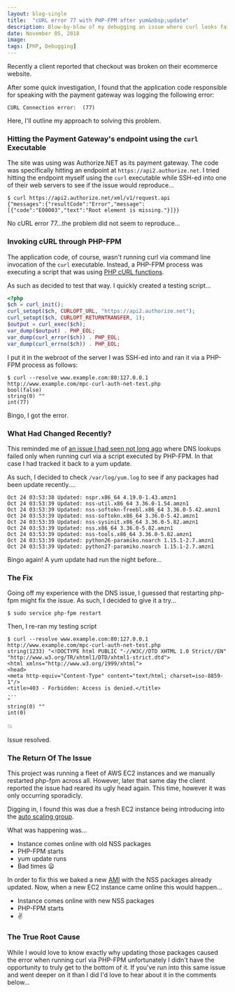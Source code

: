 ```yaml
---
layout: blog-single
title:  "cURL error 77 with PHP-FPM after yum&nbsp;update"
description: Blow-by-blow of my debugging an issue where curl looks failed, but only when executed via PHP-FPM
date: November 05, 2018
image:
tags: [PHP, Debugging]
---
```


Recently a client reported that checkout was broken on their ecommerce website.

After some quick investigation, I found that the application code responsible for speaking with the payment gateway was logging the following error:

```
CURL Connection error:  (77)
```

Here, I'll outline my approach to solving this problem.

<!-- excerpt_separator -->

### Hitting the Payment Gateway's endpoint using the `curl` Executable

The site was using was Authorize.NET as its payment gateway. The code was specifically hitting an endpoint at `https://api2.authorize.net`. I tried hitting the endpoint myself using the `curl` executable while SSH-ed into one of their web servers to see if the issue would reproduce...

```
$ curl https://api2.authorize.net/xml/v1/request.api
{"messages":{"resultCode":"Error","message":[{"code":"E00003","text":"Root element is missing."}]}}
```

No cURL error 77...the problem did not seem to reproduce...

### Invoking cURL through PHP-FPM

The application code, of course, wasn't running curl via command line invocation of the `curl` executable. Instead, a PHP-FPM process was executing a script that was using [PHP cURL functions](http://php.net/manual/en/ref.curl.php).

As such as decided to test that way. I quickly created a testing script...

```php
<?php
$ch = curl_init();
curl_setopt($ch, CURLOPT_URL, "https://api2.authorize.net");
curl_setopt($ch, CURLOPT_RETURNTRANSFER, 1);
$output = curl_exec($ch);
var_dump($output) . PHP_EOL;
var_dump(curl_error($ch)) . PHP_EOL;
var_dump(curl_errno($ch)) . PHP_EOL;
```

I put it in the webroot of the server I was SSH-ed into and ran it via a PHP-FPM process as follows:

```
$ curl --resolve www.example.com:80:127.0.0.1 http://www.example.com/mpc-curl-auth-net-test.php
bool(false)
string(0) ""
int(77)
```

Bingo, I got the error.

### What Had Changed Recently?

This reminded me of [an issue I had seen not long ago](https://twitter.com/maxpchadwick/status/994954183861207043) where DNS lookups failed only when running curl via a script executed by PHP-FPM. In that case I had tracked it back to a yum update. 

As such, I decided to check `/var/log/yum.log` to see if any packages had been update recently....

```
Oct 24 03:53:38 Updated: nspr.x86_64 4.19.0-1.43.amzn1
Oct 24 03:53:39 Updated: nss-util.x86_64 3.36.0-1.54.amzn1
Oct 24 03:53:39 Updated: nss-softokn-freebl.x86_64 3.36.0-5.42.amzn1
Oct 24 03:53:39 Updated: nss-softokn.x86_64 3.36.0-5.42.amzn1
Oct 24 03:53:39 Updated: nss-sysinit.x86_64 3.36.0-5.82.amzn1
Oct 24 03:53:39 Updated: nss.x86_64 3.36.0-5.82.amzn1
Oct 24 03:53:39 Updated: nss-tools.x86_64 3.36.0-5.82.amzn1
Oct 24 03:53:39 Updated: python26-paramiko.noarch 1.15.1-2.7.amzn1
Oct 24 03:53:39 Updated: python27-paramiko.noarch 1.15.1-2.7.amzn1
```

Bingo again! A yum update had run the night before...

### The Fix

Going off my experience with the DNS issue, I guessed that restarting php-fpm might fix the issue. As such, I decided to give it a try...

```
$ sudo service php-fpm restart
```

Then, I re-ran my testing script

```
$ curl --resolve www.example.com:80:127.0.0.1 http://www.example.com/mpc-curl-auth-net-test.php
string(1233) "<!DOCTYPE html PUBLIC "-//W3C//DTD XHTML 1.0 Strict//EN" "http://www.w3.org/TR/xhtml1/DTD/xhtml1-strict.dtd">
<html xmlns="http://www.w3.org/1999/xhtml">
<head>
<meta http-equiv="Content-Type" content="text/html; charset=iso-8859-1"/>
<title>403 - Forbidden: Access is denied.</title>
...
"
string(0) ""
int(0)
```

:boom:

Issue resolved.

### The Return Of The Issue

This project was running a fleet of AWS EC2 instances and we manually restarted php-fpm across all. However, later that same day the client reported the issue had reared its ugly head again. This time, however it was only occurring sporadicly. 

Digging in, I found this was due a fresh EC2 instance being introducing into the [auto scaling group](https://docs.aws.amazon.com/autoscaling/ec2/userguide/AutoScalingGroup.html).

What was happening was...

- Instance comes online with old NSS packages
- PHP-FPM starts
- yum update runs
- Bad times :frowning:

In order to fix this we baked a new [AMI](https://docs.aws.amazon.com/AWSEC2/latest/UserGuide/AMIs.html) with the NSS packages already updated. Now, when a new EC2 instance came online this would happen...

- Instance comes online with new NSS packages
- PHP-FPM starts
- :v:

### The True Root Cause

While I would love to know exactly why updating those packages caused the error when running curl via PHP-FPM unfortunately I didn't have the opportunity to truly get to the bottom of it. If you've run into this same issue and went deeper on it than I did I'd love to hear about it in the comments below...